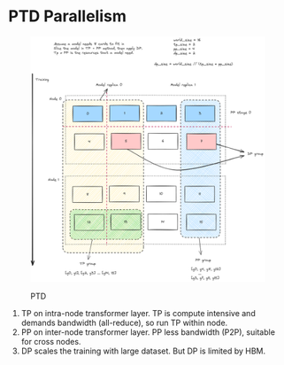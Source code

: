 # PTD Parallelism

<figure><img src="../.gitbook/assets/image (2) (1).png" alt=""><figcaption><p>PTD</p></figcaption></figure>

1. TP on intra-node transformer layer. TP is compute intensive and demands bandwidth (all-reduce), so run TP within node.
2. PP on inter-node transformer layer. PP less bandwidth (P2P), suitable for cross nodes.
3. DP scales the training with large dataset. But DP is limited by HBM.
